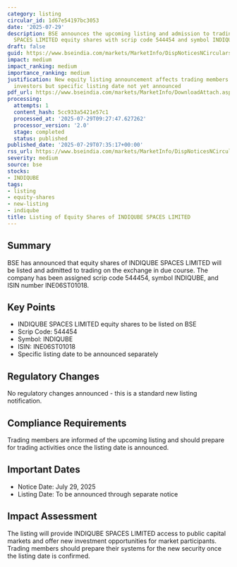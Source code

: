```yaml
---
category: listing
circular_id: 1d67e54197bc3053
date: '2025-07-29'
description: BSE announces the upcoming listing and admission to trading of INDIQUBE
  SPACES LIMITED equity shares with scrip code 544454 and symbol INDIQUBE.
draft: false
guid: https://www.bseindia.com/markets/MarketInfo/DispNoticesNCirculars.aspx?Noticeid={D59DCC98-1717-4011-ADDA-6D6E5E40B82A}&noticeno=20250729-8&dt=07/29/2025&icount=8&totcount=10&flag=0
impact: medium
impact_ranking: medium
importance_ranking: medium
justification: New equity listing announcement affects trading members and potential
  investors but specific listing date not yet announced
pdf_url: https://www.bseindia.com/markets/MarketInfo/DownloadAttach.aspx?id=20250729-8&attachedId=
processing:
  attempts: 1
  content_hash: 5cc933a5421e57c1
  processed_at: '2025-07-29T09:27:47.627262'
  processor_version: '2.0'
  stage: completed
  status: published
published_date: '2025-07-29T07:35:17+00:00'
rss_url: https://www.bseindia.com/markets/MarketInfo/DispNoticesNCirculars.aspx?Noticeid={D59DCC98-1717-4011-ADDA-6D6E5E40B82A}&noticeno=20250729-8&dt=07/29/2025&icount=8&totcount=10&flag=0
severity: medium
source: bse
stocks:
- INDIQUBE
tags:
- listing
- equity-shares
- new-listing
- indiqube
title: Listing of Equity Shares of INDIQUBE SPACES LIMITED
---
```


## Summary

BSE has announced that equity shares of INDIQUBE SPACES LIMITED will be listed and admitted to trading on the exchange in due course. The company has been assigned scrip code 544454, symbol INDIQUBE, and ISIN number INE06ST01018.

## Key Points

- INDIQUBE SPACES LIMITED equity shares to be listed on BSE
- Scrip Code: 544454
- Symbol: INDIQUBE
- ISIN: INE06ST01018
- Specific listing date to be announced separately

## Regulatory Changes

No regulatory changes announced - this is a standard new listing notification.

## Compliance Requirements

Trading members are informed of the upcoming listing and should prepare for trading activities once the listing date is announced.

## Important Dates

- Notice Date: July 29, 2025
- Listing Date: To be announced through separate notice

## Impact Assessment

The listing will provide INDIQUBE SPACES LIMITED access to public capital markets and offer new investment opportunities for market participants. Trading members should prepare their systems for the new security once the listing date is confirmed.